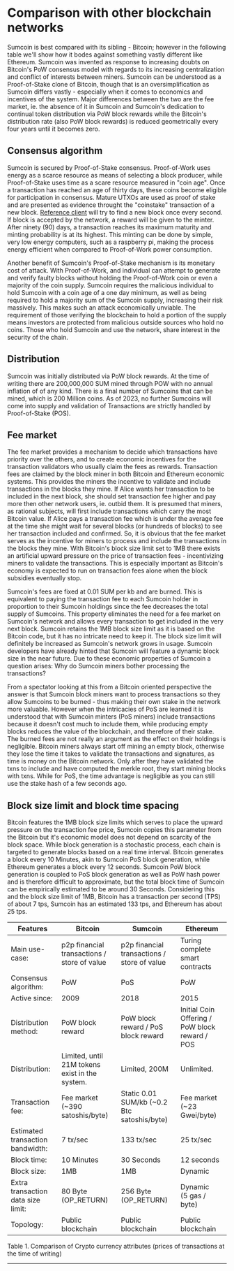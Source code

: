 # Comparison with other blockchain networks

Sumcoin is best compared with its sibling - Bitcoin; however in the following table we'll show how it bodes against something vastly different like Ethereum. Sumcoin was invented as response to increasing doubts on Bitcoin's PoW consensus model with regards to its increasing centralization and conflict of interests between miners. Sumcoin can be understood as a Proof-of-Stake clone of Bitcoin, though that is an oversimplification as Sumcoin differs vastly - especially when it comes to economics and incentives of the system.
Major differences between the two are the fee market, ie. the absence of it in Sumcoin and Sumcoin's dedication to continual token distribution via PoW block rewards while the Bitcoin's distribution rate (also PoW block rewards) is reduced geometrically every four years until it becomes zero.

## Consensus algorithm

Sumcoin is secured by Proof-of-Stake consensus. Proof-of-Work uses energy as a scarce resource as means of selecting a block producer, while Proof-of-Stake uses time as a scare resource measured in "coin age". Once a transaction has reached an age of thirty days, these coins become eligible for participation in consensus. Mature UTXOs are used as proof of stake and are presented as evidence throught the "coinstake" transaction of a new block. [Reference client](https://github.com/sumcoinlabs/sumcoin) will try to find a new block once every second. If block is accepted by the network, a reward will be given to the minter. After ninety (90) days, a transaction reaches its maximum maturity and minting probability is at its highest. This minting can be done by simple, very low energy computers, such as a raspberry pi, making the process energy efficient when compared to Proof-of-Work power consumption.

Another benefit of Sumcoin's Proof-of-Stake mechanism is its monetary cost of attack. With Proof-of-Work, and individual can attempt to generate and verify faulty blocks without holding the Proof-of-Work coin or even a majority of the coin supply. Sumcoin requires the  malicious individual to hold Sumcoin with a coin age of a one day minimum, as well as being required to hold a majority sum of the Sumcoin supply, increasing their risk massively. This makes such an attack economically unviable. The requirement of those verifying the blockchain to hold a portion of the supply means investors are protected from malicious outside sources who hold no coins.  Those who hold Sumcoin and use the network, share interest in the security of the chain.

## Distribution

Sumcoin was initially distributed via PoW block rewards. At the time of writing there are 200,000,000 SUM mined through POW with no annual inflation of of any kind.
There is a final number of Sumcoins that can be mined, which is 200 Million coins.  As of 2023, no further Sumcoins will come into supply and validation of Transactions are strictly handled by Proof-of-Stake (POS).


## Fee market

The fee market provides a mechanism to decide which transactions have priority over the others, and to create economic incentives for the transaction validators who usually claim the fees as rewards. Transaction fees are claimed by the block miner in both Bitcoin and Ethereum economic systems. This provides the miners the incentive to validate and include transactions in the blocks they mine. If Alice wants her transaction to be included in the next block, she should set transaction fee higher and pay more then other network users, ie. outbid them. It is presumed that miners, as rational subjects, will first include transactions which carry the most Bitcoin value. If Alice pays a transaction fee which is under the average fee at the time she might wait for several blocks (or hundreds of blocks) to see her transaction included and confirmed. So, it is obvious that the fee market serves as the incentive for miners to process and include the transactions in the blocks they mine.
With Bitcoin's block size limit set to 1MB there exists an artificial upward pressure on the price of transaction fees - incentivizing miners to validate the transactions. This is especially important as Bitcoin's economy is expected to run on transaction fees alone when the block subsidies eventually stop.

Sumcoin's fees are fixed at 0.01 SUM per kb and are burned. This is equivalent to paying the transaction fee to each Sumcoin holder in proportion to their Sumcoin holdings since the fee decreases the total supply of Sumcoins. This property eliminates the need for a fee market on Sumcoin's network and allows every transaction to get included in the very next block. Sumcoin retains the 1MB block size limit as it is based on the Bitcoin code, but it has no intricate need to keep it. The block size limit will definitely be increased as Sumcoin's network grows in usage. Sumcoin developers have already hinted that Sumcoin will feature a dynamic block size in the near future.
Due to these economic properties of Sumcoin a question arises: Why do Sumcoin miners bother processing the transactions?

From a spectator looking at this from a Bitcoin oriented perspective the answer is that Sumcoin block miners want to process transactions so they allow Sumcoins to be burned - thus making their own stake in the network more valuable.
However when the intricacies of PoS are learned it is understood that with Sumcoin minters (PoS miners) include transactions because it doesn't cost much to include them, while producing empty blocks reduces the value of the blockchain, and therefore of their stake. The burned fees are not really an argument as the effect on their holdings is negligible.
Bitcoin miners always start off mining an empty block, otherwise they lose the time it takes to validate the transactions and signatures, as time is money on the Bitcoin network. Only after they have validated the txns to include and have computed the merkle root, they start mining blocks with txns.
While for PoS, the time advantage is negligible as you can still use the stake hash of a few seconds ago.

## Block size limit and block time spacing

Bitcoin features the 1MB block size limits which serves to place the upward pressure on the transaction fee price, Sumcoin copies this parameter from the Bitcoin but it's economic model does not depend on scarcity of the block space.
While block generation is a stochastic process, each chain is targeted to generate blocks based on a real time interval. Bitcoin generates a block every 10 Minutes, akin to Sumcoin PoS block generation, while Ethereum generates a block every 12 seconds.  Sumcoin PoW block generation is coupled to PoS block generation as well as PoW hash power and is therefore difficult to approximate, but the total block time of Sumcoin can be empirically estimated to be around 30 Seconds. Considering this and the block size limit of 1MB, Bitcoin has a transaction per second (TPS) of about 7 tps, Sumcoin has an estimated 133 tps, and Ethereum has about 25 tps.

<table>
<thead>
<tr>
<th>Features</th>
<th>Bitcoin</th>
<th>Sumcoin</th>
<th>Ethereum</th>
</tr>
</thead>
<tbody>
<tr>
<td>Main use-case:</td>
<td>p2p financial transactions / store of value</td>
<td>p2p financial transactions / store of value</td>
<td>Turing complete smart contracts</td>
</tr>
<tr>
<td>Consensus algorithm:</td>
<td>PoW</td>
<td>PoS</td>
<td>PoW</td>
</tr>
<tr>
<td>Active since:</td>
<td>2009</td>
<td>2018</td>
<td>2015</td>
</tr>
</tr>
<tr>
<td>Distribution method:</td>
<td>PoW block reward</td>
<td>PoW block reward / PoS block reward</td>
<td>Initial Coin Offering / PoW block reward / POS</td>
</tr>
<tr>
<td>Distribution:</td>
<td>Limited, until 21M tokens exist in the system.</td>
<td>Limited, 200M</td>
<td>Unlimited.</td>
</tr>
</tr>
<tr>
<td>Transaction fee:</td>
<td>Fee market (~390 satoshis/byte)</td>
<td>Static 0.01 SUM/kb (~0.2 Btc satoshis/byte)</td>
<td>Fee market (~23 Gwei/byte)</td>
</tr>
<tr>
<td>Estimated transaction bandwidth:</td>
<td>7 tx/sec</td>
<td>133 tx/sec</td>
<td>25 tx/sec</td>
</tr>
<tr>
<td>Block time:</td>
<td>10 Minutes</td>
<td>30 Seconds</td>
<td>12 seconds</td>
</tr>
<tr>
<td>Block size:</td>
<td>1MB</td>
<td>1MB</td>
<td>Dynamic</td>
</tr>
<tr>
<td>Extra transaction data size limit:</td>
<td>80 Byte<br />(OP_RETURN)</td>
<td>256 Byte<br />(OP_RETURN)</td>
<td>Dynamic<br />(5 gas / byte)</td>
</tr>
<tr>
<td>Topology:</td>
<td>Public blockchain</td>
<td>Public blockchain</td>
<td>Public blockchain</td>
</tr>
</tbody>
</table>
Table 1. Comparison of Crypto currency attributes
(prices of transactions at the time of writing)

---
